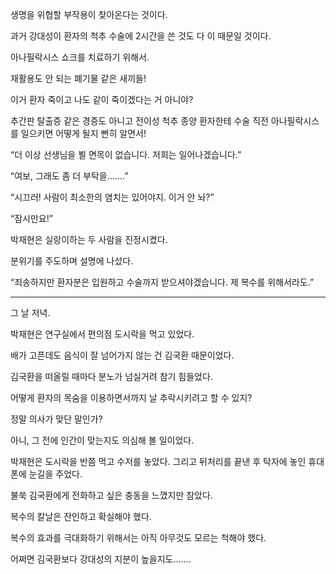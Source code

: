 생명을 위협할 부작용이 찾아온다는 것이다.

과거 강대성이 환자의 척추 수술에 2시간을 쓴 것도 다 이 때문일 것이다.

아나필락시스 쇼크를 치료하기 위해서.

재활용도 안 되는 폐기물 같은 새끼들!

이거 환자 죽이고 나도 같이 죽이겠다는 거 아니야?

추간판 탈출증 같은 경증도 아니고 전이성 척추 종양 환자한테 수술 직전 아나필락시스를 일으키면 어떻게 될지 뻔히 알면서!

“더 이상 선생님을 뵐 면목이 없습니다. 저희는 일어나겠습니다.”

“여보, 그래도 좀 더 부탁을…….”

“시끄러! 사람이 최소한의 염치는 있어야지. 이거 안 놔?”

“잠시만요!”

박재현은 실랑이하는 두 사람을 진정시켰다.

분위기를 주도하며 설명에 나섰다.

“죄송하지만 환자분은 입원하고 수술까지 받으셔야겠습니다. 제 복수를 위해서라도.”

* * *

그 날 저녁.

박재현은 연구실에서 편의점 도시락을 먹고 있었다.

배가 고픈데도 음식이 잘 넘어가지 않는 건 김국환 때문이었다.

김국환을 떠올릴 때마다 분노가 넘실거려 참기 힘들었다.

어떻게 환자의 목숨을 이용하면서까지 날 추락시키려고 할 수 있지?

정말 의사가 맞단 말인가?

아니, 그 전에 인간이 맞는지도 의심해 볼 일이었다.

박재현은 도시락을 반쯤 먹고 수저를 놓았다. 그리고 뒤처리를 끝낸 후 탁자에 놓인 휴대폰에 눈길을 주었다.

불쑥 김국환에게 전화하고 싶은 충동을 느꼈지만 참았다.

복수의 칼날은 잔인하고 확실해야 했다.

복수의 효과를 극대화하기 위해서는 아직 아무것도 모르는 척해야 했다.

어쩌면 김국환보다 강대성의 지분이 높을지도…….